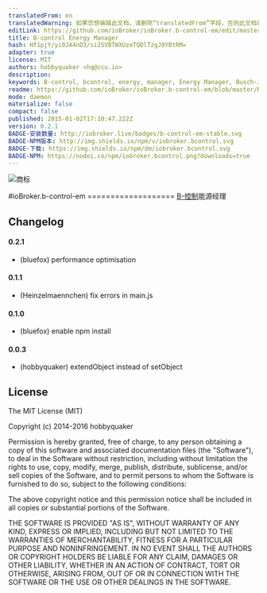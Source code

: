 ```yaml
---
translatedFrom: en
translatedWarning: 如果您想编辑此文档，请删除“translatedFrom”字段，否则此文档将再次自动翻译
editLink: https://github.com/ioBroker/ioBroker.b-control-em/edit/master//README.md
title: B-control Energy Manager
hash: Hf1pjY/yi0JA4nD3/si2SVBTWXUzeTQDlTzgJ9YBtRM=
adapter: true
license: MIT
authors: hobbyquaker <hq@ccu.io>
description: 
keywords: B-control, bcontrol, energy, manager, Energy Manager, Busch-Jäger, EM, metering, power, consumption, smartmeter
readme: https://github.com/ioBroker/ioBroker.b-control-em/blob/master/README.md
mode: daemon
materialize: false
compact: false
published: 2015-01-02T17:10:47.222Z
version: 0.2.1
BADGE-安装数量: http://iobroker.live/badges/b-control-em-stable.svg
BADGE-NPM版本: http://img.shields.io/npm/v/iobroker.bcontrol.svg
BADGE-下载: https://img.shields.io/npm/dm/iobroker.bcontrol.svg
BADGE-NPM: https://nodei.co/npm/iobroker.bcontrol.png?downloads=true
---
```

![商标](zh-cn/adapterref/iobroker.b-control-em/../../../en/adapterref/iobroker.b-control-em/admin/bcontrol.png)


#ioBroker.b-control-em ===================
[B-控制](http://www.b-control.com/)能源经理

## Changelog
#### 0.2.1
* (bluefox) performance optimisation

#### 0.1.1
* (Heinzelmaennchen) fix errors in main.js

#### 0.1.0
* (bluefox) enable npm install

#### 0.0.3
* (hobbyquaker) extendObject instead of setObject

## License

The MIT License (MIT)

Copyright (c) 2014-2016 hobbyquaker

Permission is hereby granted, free of charge, to any person obtaining a copy
of this software and associated documentation files (the "Software"), to deal
in the Software without restriction, including without limitation the rights
to use, copy, modify, merge, publish, distribute, sublicense, and/or sell
copies of the Software, and to permit persons to whom the Software is
furnished to do so, subject to the following conditions:

The above copyright notice and this permission notice shall be included in
all copies or substantial portions of the Software.

THE SOFTWARE IS PROVIDED "AS IS", WITHOUT WARRANTY OF ANY KIND, EXPRESS OR
IMPLIED, INCLUDING BUT NOT LIMITED TO THE WARRANTIES OF MERCHANTABILITY,
FITNESS FOR A PARTICULAR PURPOSE AND NONINFRINGEMENT. IN NO EVENT SHALL THE
AUTHORS OR COPYRIGHT HOLDERS BE LIABLE FOR ANY CLAIM, DAMAGES OR OTHER
LIABILITY, WHETHER IN AN ACTION OF CONTRACT, TORT OR OTHERWISE, ARISING FROM,
OUT OF OR IN CONNECTION WITH THE SOFTWARE OR THE USE OR OTHER DEALINGS IN
THE SOFTWARE.